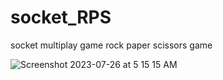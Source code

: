 # socket_RPS

socket multiplay game
rock paper scissors game

![Screenshot 2023-07-26 at 5 15 15 AM](https://github.com/rationality6/socket_RPS/assets/3889468/6d9d14bf-fd8a-4565-a127-fbf22c046840)
